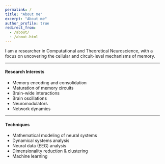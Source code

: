 ```yaml
---
permalink: /
title: "About me"
excerpt: "About me"
author_profile: true
redirect_from: 
  - /about/
  - /about.html
---
```


I am a researcher in Computational and Theoretical Neuroscience, with a focus on uncovering the cellular and circuit-level mechanisms of memory.  

---

#### Research Interests 
- Memory encoding and consolidation  
- Maturation of memory circuits  
- Brain-wide interactions  
- Brain oscillations  
- Neuromodulators  
- Network dynamics

---

#### Techniques
- Mathematical modeling of neural systems  
- Dynamical systems analysis  
- Neural data (EEG) analysis  
- Dimensionality reduction & clustering  
- Machine learning  
 
  
